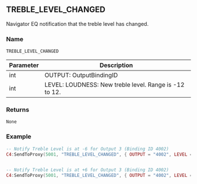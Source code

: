 ## TREBLE\_LEVEL\_CHANGED

Navigator EQ notification that the treble level has changed.


### Name

`TREBLE_LEVEL_CHANGED`


| Parameter | Description                                            |
| --------- | ------------------------------------------------------ |
| int       | OUTPUT: OutputBindingID                                |
| int       | LEVEL: LOUDNESS: New treble level. Range is -12 to 12. |


### Returns

`None`


### Example

```lua
-- Notify Treble Level is at -6 for Output 3 (Binding ID 4002)
C4:SendToProxy(5001, "TREBLE_LEVEL_CHANGED", { OUTPUT = "4002", LEVEL = -6 }, "NOTIFY")


-- Notify Treble Level is at +6 for Output 3 (Binding ID 4002)
C4:SendToProxy(5001, "TREBLE_LEVEL_CHANGED", { OUTPUT = "4002", LEVEL = 6 }, "NOTIFY")
```
